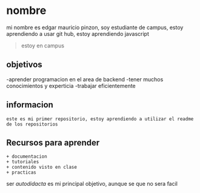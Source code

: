 # nombre
mi nombre es edgar mauricio pinzon, soy estudiante de campus, estoy aprendiendo a usar git hub, estoy aprendiendo javascript 



>estoy en campus



##  objetivos

-aprender programacion en el area de backend 
-tener muchos conocimientos y experticia
-trabajar eficientemente 

## informacion
``` este es mi primer repositorio, estoy aprendiendo a utilizar el readme de los repositorios  ``` 

## Recursos para aprender ##

    + documentacion
    + tutoriales
    + contenido visto en clase 
    + practicas



ser *autodidacta* es mi principal objetivo, aunque se que no sera facil 

